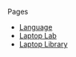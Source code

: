 Pages
* [Language](davefriedman01.github.io/Language)
* [Laptop Lab](https://davefriedman01.github.io/LaptopLab)
* [Laptop Library](https://davefriedman01.github.io/LaptopLibrary)
